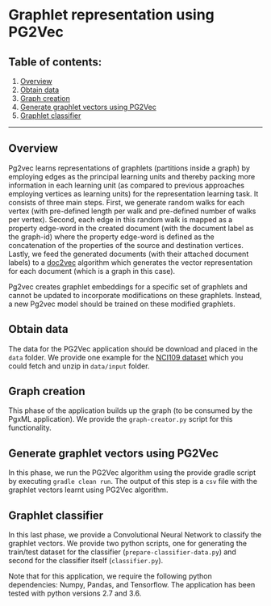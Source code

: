 # Graphlet representation using PG2Vec

## Table of contents:

1. [Overview](#overview)
2. [Obtain data](#obtain-data)
3. [Graph creation](#graph-creation)
4. [Generate graphlet vectors using PG2Vec](#generate-graphlet-vectors)
5. [Graphlet classifier](#graphlet-classifier)

****
    
## Overview <a name="overview"></a>
Pg2vec learns representations of graphlets (partitions inside a graph) by employing edges as the principal learning units 
and thereby packing more information in each learning unit (as compared to previous approaches employing vertices as learning units) 
for the representation learning task. It consists of three main steps. First, we generate random walks for each vertex (with pre-defined length 
per walk and pre-defined number of walks per vertex). Second, each edge in this random walk is mapped as a property edge-word in the created document 
(with the document label as the graph-id) where the property edge-word is defined as the concatenation of the properties of the source and 
destination vertices. Lastly, we feed the generated documents (with their attached document labels) to a [doc2vec](https://dl.acm.org/citation.cfm?id=3044805.3045025) algorithm which generates the vector representation for each document (which is a graph in this case).

Pg2vec creates graphlet embeddings for a specific set of graphlets and cannot be updated to incorporate modifications on these graphlets. 
Instead, a new Pg2vec model should be trained on these modified graphlets.


## Obtain data <a name="obtain-data"></a>
The data for the PG2Vec application should be download and placed in the `data` folder.
We provide one example for the [NCI109 dataset](https://ls11-www.cs.tu-dortmund.de/staff/morris/graphkerneldatasets) which you
could fetch and unzip in `data/input` folder.


## Graph creation <a name="graph-creation"></a>
This phase of the application builds up the graph (to be consumed by the PgxML application).
We provide the `graph-creator.py` script for this functionality.


## Generate graphlet vectors using PG2Vec <a name="generate-graphlet-vectors"></a>
In this phase, we run the PG2Vec algorithm using the provide gradle script by executing `gradle clean run`.
The output of this step is a `csv` file with the graphlet vectors learnt using PG2Vec algorithm.


## Graphlet classifier <a name="graphlet-classifier"></a>
In this last phase, we provide a Convolutional Neural Network to classify the graphlet vectors.
We provide two python scripts, one for generating the train/test dataset for the classifier (`prepare-classifier-data.py`) and second for the classifier itself (`classifier.py`).

Note that for this application, we require the following python dependencies: Numpy, Pandas, and Tensorflow.
The application has been tested with python versions 2.7 and 3.6.

